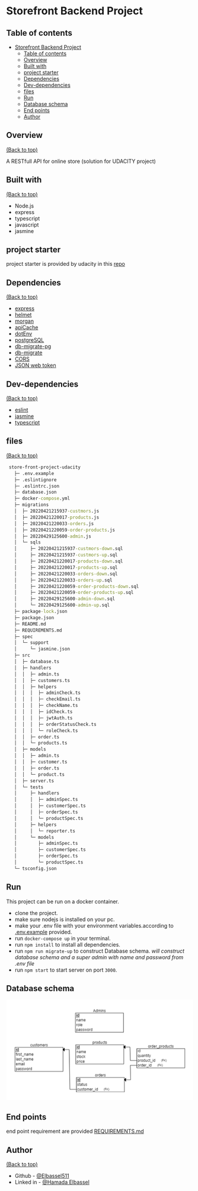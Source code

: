 # Storefront Backend Project

## Table of contents

- [Storefront Backend Project](#storefront-backend-project)
  - [Table of contents](#table-of-contents)
  - [Overview](#overview)
  - [Built with](#built-with)
  - [project starter](#project-starter)
  - [Dependencies](#dependencies)
  - [Dev-dependencies](#dev-dependencies)
  - [files](#files)
  - [Run](#run)
  - [Database schema](#database-schema)
  - [End points](#end-points)
  - [Author](#author)

## Overview

[(Back to top)](#table-of-contents)

A RESTfull API for online store (solution for UDACITY project)

## Built with

[(Back to top)](#table-of-contents)

- Node.js
- express
- typescript
- javascript
- jasmine

## project starter

project starter is provided by udacity in this [repo](https://github.com/udacity/nd0067-c2-creating-an-api-with-postgresql-and-express-project-starter)

## Dependencies

[(Back to top)](#table-of-contents)

- [express](https://expressjs.com/)
- [helmet](https://www.npmjs.com/package/helmet)
- [morgan](https://www.npmjs.com/package/morgan)
- [apiCache](https://www.npmjs.com/package/apicache)
- [dotEnv](https://www.npmjs.com/package/dotenv)
- [postgreSQL](https://www.npmjs.com/package/pg)
- [db-migrate-pg](https://www.npmjs.com/package/db-migrate-pg)
- [db-migrate](https://www.npmjs.com/package/db-migrate)
- [CORS](https://www.npmjs.com/package/cors)
- [JSON web token](https://www.npmjs.com/package/json-web-token)

## Dev-dependencies

[(Back to top)](#table-of-contents)

- [eslint](https://www.npmjs.com/package/eslint)
- [jasmine](https://jasmine.github.io/)
- [typescript](https://www.typescriptlang.org/)

## files

[(Back to top)](#table-of-contents)

```cmd
 store-front-project-udacity
   ├─ .env.example
   ├─ .eslintignore
   ├─ .eslintrc.json
   ├─ database.json
   ├─ docker-compose.yml
   ├─ migrations
   │  ├─ 20220421215937-custmors.js
   │  ├─ 20220421220017-products.js
   │  ├─ 20220421220033-orders.js
   │  ├─ 20220421220059-order-products.js
   │  ├─ 20220429125600-admin.js
   │  └─ sqls
   │     ├─ 20220421215937-custmors-down.sql
   │     ├─ 20220421215937-custmors-up.sql
   │     ├─ 20220421220017-products-down.sql
   │     ├─ 20220421220017-products-up.sql
   │     ├─ 20220421220033-orders-down.sql
   │     ├─ 20220421220033-orders-up.sql
   │     ├─ 20220421220059-order-products-down.sql
   │     ├─ 20220421220059-order-products-up.sql
   │     ├─ 20220429125600-admin-down.sql
   │     └─ 20220429125600-admin-up.sql
   ├─ package-lock.json
   ├─ package.json
   ├─ README.md
   ├─ REQUIREMENTS.md
   ├─ spec
   │  └─ support
   │     └─ jasmine.json
   ├─ src
   │  ├─ database.ts
   │  ├─ handlers
   │  │  ├─ admin.ts
   │  │  ├─ customers.ts
   │  │  ├─ helpers
   │  │  │  ├─ adminCheck.ts
   │  │  │  ├─ checkEmail.ts
   │  │  │  ├─ checkName.ts
   │  │  │  ├─ idCheck.ts
   │  │  │  ├─ jwtAuth.ts
   │  │  │  ├─ orderStatusCheck.ts
   │  │  │  └─ roleCheck.ts
   │  │  ├─ order.ts
   │  │  └─ products.ts
   │  ├─ models
   │  │  ├─ admin.ts
   │  │  ├─ customer.ts
   │  │  ├─ order.ts
   │  │  └─ product.ts
   │  ├─ server.ts
   │  └─ tests
   │     ├─ handlers
   │     │  ├─ adminSpec.ts
   │     │  ├─ customerSpec.ts
   │     │  ├─ orderSpec.ts
   │     │  └─ productSpec.ts
   │     ├─ helpers
   │     │  └─ reporter.ts
   │     └─ models
   │        ├─ adminSpec.ts
   │        ├─ customerSpec.ts
   │        ├─ orderSpec.ts
   │        └─ productSpec.ts
   └─ tsconfig.json
```

## Run

This project can be run on a docker container.

- clone the project.
- make sure nodejs is installed on your pc.
- make your .env file with your environment variables.according to [.env.example](./.env.example) provided.
- run `docker-compose up` in your terminal.
- run `npm install` to install all dependencies.
- run `npm run migrate-up` to construct Database schema.
  _will construct database schema and a super admin with name and password from .env file_
- run `npm start` to start server on port `3000`.

## Database schema

![schema](schema.png)

## End points

end point requirement are provided [REQUIREMENTS.md](./REQUIREMENTS.md)

## Author

[(Back to top)](#table-of-contents)

- Github - [@Elbassel511](https://github.com/Elbassel511)
- Linked in - [@Hamada Elbassel](https://www.linkedin.com/in/hamadaelbassel/)
